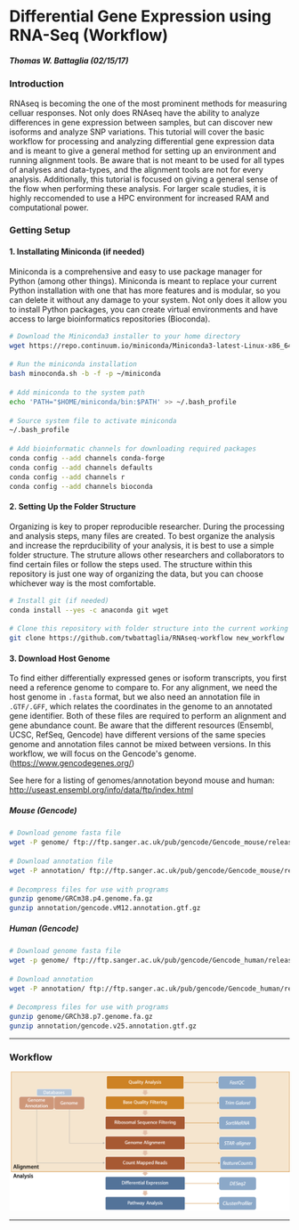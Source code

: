 Differential Gene Expression using RNA-Seq (Workflow)
================

##### Thomas W. Battaglia (02/15/17)

### Introduction

RNAseq is becoming the one of the most prominent methods for measuring celluar responses. Not only does RNAseq have the ability to analyze differences in gene expression between samples, but can discover new isoforms and analyze SNP variations. This tutorial will cover the basic workflow for processing and analyzing differential gene expression data and is meant to give a general method for setting up an environment and running alignment tools. Be aware that is not meant to be used for all types of analyses and data-types, and the alignment tools are not for every analysis. Additionally, this tutorial is focused on giving a general sense of the flow when performing these analysis. For larger scale studies, it is highly reccomended to use a HPC environment for increased RAM and computational power.

### Getting Setup

#### 1. Installating Miniconda (if needed)

Miniconda is a comprehensive and easy to use package manager for Python (among other things). Miniconda is meant to replace your current Python installation with one that has more features and is modular, so you can delete it without any damage to your system. Not only does it allow you to install Python packages, you can create virtual environments and have access to large bioinformatics repositories (Bioconda).

``` bash
# Download the Miniconda3 installer to your home directory
wget https://repo.continuum.io/miniconda/Miniconda3-latest-Linux-x86_64.sh -O ~/minoconda.sh

# Run the miniconda installation
bash minoconda.sh -b -f -p ~/miniconda

# Add miniconda to the system path
echo 'PATH="$HOME/miniconda/bin:$PATH' >> ~/.bash_profile

# Source system file to activate miniconda
~/.bash_profile

# Add bioinformatic channels for downloading required packages
conda config --add channels conda-forge
conda config --add channels defaults
conda config --add channels r
conda config --add channels bioconda
```

#### 2. Setting Up the Folder Structure

Organizing is key to proper reproducible researcher. During the processing and analysis steps, many files are created. To best organize the analysis and increase the reprducibility of your analysis, it is best to use a simple folder structure. The struture allows other researchers and collaborators to find certain files or follow the steps used. The structure within this repository is just one way of organizing the data, but you can choose whichever way is the most comfortable.

``` bash
# Install git (if needed)
conda install --yes -c anaconda git wget

# Clone this repository with folder structure into the current working folder
git clone https://github.com/twbattaglia/RNAseq-workflow new_workflow
```

#### 3. Download Host Genome

To find either differentially expressed genes or isoform transcripts, you first need a reference genome to compare to. For any alignment, we need the host genome in `.fasta` format, but we also need an annotation file in `.GTF/.GFF`, which relates the coordinates in the genome to an annotated gene identifier. Both of these files are required to perform an alignment and gene abundance count. Be aware that the different resources (Ensembl, UCSC, RefSeq, Gencode) have different versions of the same species genome and annotation files cannot be mixed between versions. In this workflow, we will focus on the Gencode's genome. (<https://www.gencodegenes.org/>)

See here for a listing of genomes/annotation beyond mouse and human: <http://useast.ensembl.org/info/data/ftp/index.html>

##### Mouse (Gencode)

``` bash
# Download genome fasta file
wget -P genome/ ftp://ftp.sanger.ac.uk/pub/gencode/Gencode_mouse/release_M12/GRCm38.p5.genome.fa.gz

# Download annotation file
wget -P annotation/ ftp://ftp.sanger.ac.uk/pub/gencode/Gencode_mouse/release_M12/gencode.vM12.annotation.gtf.gz

# Decompress files for use with programs
gunzip genome/GRCm38.p4.genome.fa.gz
gunzip annotation/gencode.vM12.annotation.gtf.gz
```

##### Human (Gencode)

``` bash
# Download genome fasta file
wget -p genome/ ftp://ftp.sanger.ac.uk/pub/gencode/Gencode_human/release_25/GRCh38.p7.genome.fa.gz

# Download annotation
wget -P annotation/ ftp://ftp.sanger.ac.uk/pub/gencode/Gencode_human/release_25/gencode.v25.annotation.gtf.gz

# Decompress files for use with programs
gunzip genome/GRCh38.p7.genome.fa.gz
gunzip annotation/gencode.v25.annotation.gtf.gz
```

------------------------------------------------------------------------

### Workflow

![RNAseq Workflow](README_files/rnaseq_workflow.jpg)

------------------------------------------------------------------------
